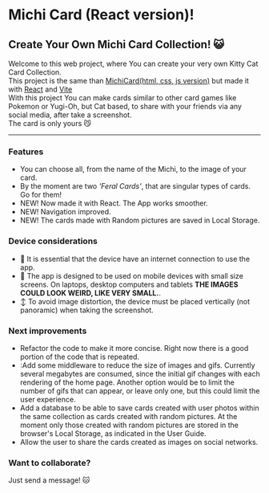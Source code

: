 # Michi Card (React version)!
## Create Your Own Michi Card Collection! :smiley_cat:

Welcome to this web project, where You can create your very own Kitty Cat Card Collection.\
This project is the same than [MichiCard(html, css, js version)](https://github.com/diosDeNada/michiCards-pure-HTML-CSS-JS-version-) but made it with [React](https://react.dev/) and [Vite](https://vitejs.dev/)\
With this project You can make cards similar to other card games like Pokemon or Yugi-Oh, but Cat based, to share with your friends via any social media, after take a screenshot.\
The card is only yours :smirk_cat:
- - - 


### Features
- You can choose all, from the name of the Michi, to the image of your card.
- By the moment are two *'Feral Cards'*, that are singular types of cards. Go for them!
- NEW! Now made it with React. The App works smoother.
- NEW! Navigation improved.
- NEW! The cards made with Random pictures are saved in Local Storage.


### Device considerations
- :signal_strength: It is essential that the device have an internet connection to use the app.
- :iphone: The app is designed to be used on mobile devices with small size screens. On laptops, desktop computers and tablets **THE IMAGES COULD LOOK WEIRD, LIKE VERY SMALL.**.
- :arrow_up_down: To avoid image distortion, the device must be placed vertically (not panoramic) when taking the screenshot.

### Next improvements
- Refactor the code to make it more concise. Right now there is a good portion of the code that is repeated.
- :Add some middleware to reduce the size of images and gifs. Currently several megabytes are consumed, since the initial gif changes with each rendering of the home page. Another option would be to limit the number of gifs that can appear, or leave only one, but this could limit the user experience.
- Add a database to be able to save cards created with user photos within the same collection as cards created with random pictures. At the moment only those created with random pictures are stored in the browser's Local Storage, as indicated in the User Guide.
- Allow the user to share the cards created as images on social networks.

### Want to collaborate?
Just send a message! :cat: